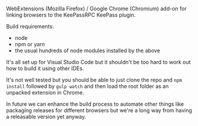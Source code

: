 WebExtensions (Mozilla Firefox) / Google Chrome (Chromium) add-on for linking browsers to the KeePassRPC KeePass plugin.

Build requirements:

* node
* npm or yarn
* the usual hundreds of node modules installed by the above

It's all set up for Visual Studio Code but it shouldn't be too hard to work out how to build it using other IDEs.

It's not well tested but you should be able to just clone the repo and `npm install` followed by `gulp watch` and then load the root folder as an unpacked extension in Chrome.

In future we can enhance the build process to automate other things like packaging releases for different browsers but we're a long way from having a releasable version yet anyway.
